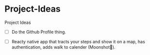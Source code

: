# Project-Ideas
Project Ideas

- [ ] Do the Github Profile thing.
- [ ] Reacty native app that tracts your steps and show it on a map, has authentication, adds walk to calender (Moonshot👀).


